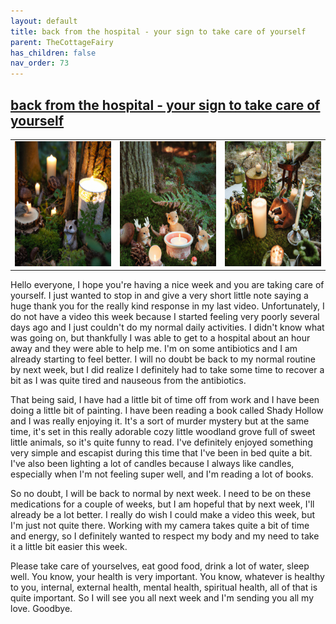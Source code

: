 ```yaml
---
layout: default
title: back from the hospital - your sign to take care of yourself
parent: TheCottageFairy
has_children: false
nav_order: 73
---
```


## [back from the hospital - your sign to take care of yourself](https://www.youtube.com/watch?v=PxX5mwkTJCk)

<div>
<table align="center">
	<tr>
		<td align="center">
			<img src="../../assets/cottage_fairy_ai_generated_photos/back_from_the_hospital_-_your_sign_to_take_care_of_yourself-[PxX5mwkTJCk]/generated_00.png" height="200" width="200"/>
		</td>
		<td align="center">
			<img src="../../assets/cottage_fairy_ai_generated_photos/back_from_the_hospital_-_your_sign_to_take_care_of_yourself-[PxX5mwkTJCk]/generated_01.png" height="200" width="200"/>
		</td>
		<td align="center">
			<img src="../../assets/cottage_fairy_ai_generated_photos/back_from_the_hospital_-_your_sign_to_take_care_of_yourself-[PxX5mwkTJCk]/generated_02.png" height="200" width="200"/>
		</td>
	</tr>
</table>
</div>

Hello everyone, I hope you're having a nice week and you are taking care of yourself. I just wanted to stop in and give a very short little note saying a huge thank you for the really kind response in my last video. Unfortunately, I do not have a video this week because I started feeling very poorly several days ago and I just couldn't do my normal daily activities. I didn't know what was going on, but thankfully I was able to get to a hospital about an hour away and they were able to help me. I'm on some antibiotics and I am already starting to feel better. I will no doubt be back to my normal routine by next week, but I did realize I definitely had to take some time to recover a bit as I was quite tired and nauseous from the antibiotics. 

That being said, I have had a little bit of time off from work and I have been doing a little bit of painting. I have been reading a book called Shady Hollow and I was really enjoying it. It's a sort of murder mystery but at the same time, it's set in this really adorable cozy little woodland grove full of sweet little animals, so it's quite funny to read. I've definitely enjoyed something very simple and escapist during this time that I've been in bed quite a bit. I've also been lighting a lot of candles because I always like candles, especially when I'm not feeling super well, and I'm reading a lot of books. 

So no doubt, I will be back to normal by next week. I need to be on these medications for a couple of weeks, but I am hopeful that by next week, I'll already be a lot better. I really do wish I could make a video this week, but I'm just not quite there. Working with my camera takes quite a bit of time and energy, so I definitely wanted to respect my body and my need to take it a little bit easier this week. 

Please take care of yourselves, eat good food, drink a lot of water, sleep well. You know, your health is very important. You know, whatever is healthy to you, internal, external health, mental health, spiritual health, all of that is quite important. So I will see you all next week and I'm sending you all my love. Goodbye.